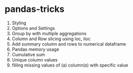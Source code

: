 # pandas-tricks

01. Styling
02. Options and Settings
03. Group by with multiple aggregations
04. Column and Row slicing using loc, iloc
05. Add summary column and rows to numerical dataframe
06. Pandas memory usage
07. Cumulative sum
08. Unique column values
09. filling missing values of (a) column(s) with specific value
